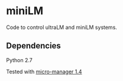 # miniLM

Code to control ultraLM and miniLM systems. 

## Dependencies
Python 2.7

Tested with [micro-manager 1.4](https://www.micro-manager.org/)
